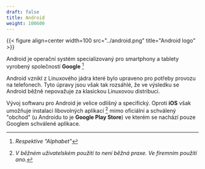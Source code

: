 ```yaml
---
draft: false
title: Android
weight: 100600
---
```


{{< figure align=center width=100 src="../android.png" title="Android logo" >}}

Android je operační systém specializovaný pro smartphony a tablety vyrobený společností **Google** [^a]

Android vznikl z Linuxového jádra které bylo upraveno pro potřeby provozu na telefonech. Tyto úpravy jsou však tak rozsáhlé, že ve výsledku se Android běžně nepovažuje za klasickou Linuxovou distribuci.

Vývoj softwaru pro Android je velice odlišný a specifický. Oproti **iOS** však umožňuje instalaci libovolných aplikací [^d] mimo oficiální a schválený "obchod" (u Androidu to je **Google Play Store**) ve kterém se nachází pouze Googlem schválené aplikace.

[^a]: *Respektive "Alphabet"*
[^d]: *V běžném uživatelském použití to není běžná praxe. Ve firemním použití ano.*